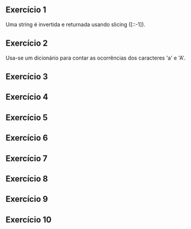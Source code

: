 ## Exercício 1

Uma string é invertida e returnada usando slicing ([::-1]).

## Exercício 2

Usa-se um dicionário para contar as ocorrências dos caracteres 'a' e 'A'.

## Exercício 3

## Exercício 4

## Exercício 5

## Exercício 6

## Exercício 7

## Exercício 8

## Exercício 9

## Exercício 10
